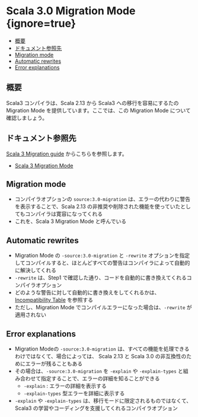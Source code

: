 # Scala 3.0 Migration Mode {ignore=true}

<!-- @import "[TOC]" {cmd="toc" depthFrom=1 depthTo=6 orderedList=false} -->

<!-- code_chunk_output -->

- [概要](#概要)
- [ドキュメント参照先](#ドキュメント参照先)
- [Migration mode](#migration-mode)
- [Automatic rewrites](#automatic-rewrites)
- [Error explanations](#error-explanations)

<!-- /code_chunk_output -->

## 概要

Scala3 コンパイラは、Scala 2.13 から Scala3 への移行を容易にするたの Migration Mode を提供しています。ここでは、この Migration Mode について確認しましょう。

## ドキュメント参照先

[Scala 3 Migration guide](https://scalacenter.github.io/scala-3-migration-guide/) からこちらを参照します。

- [Scala 3 Migration Mode](https://scalacenter.github.io/scala-3-migration-guide/docs/tooling/scala-3-migration-mode.html)


## Migration mode

- コンパイラオプションの `source:3.0-migration` は、エラーの代わりに警告を表示することで、Scala 2.13 の非推奨や削除された機能を使っていたとしてもコンパイラは寛容になってくれる
- これを、Scala 3 Migration Mode と呼んでいる

## Automatic rewrites

- Migration Mode の `-source:3.0-migration` と `-rewrite` オプションを指定してコンパイルすると、ほとんどすべての警告はコンパイラによって自動的に解決してくれる
- `-rewrite` は、Step1 で確認した通り、コードを自動的に書き換えてくれるコンパイラオプション
- どのような警告に対して自動的に書き換えをしてくれるかは、 [Incompatibility Table](https://scalacenter.github.io/scala-3-migration-guide/docs/incompatibilities/incompatibility-table.html) を参照する
- ただし、Migration Mode でコンパイルエラーになった場合は、`-rewrite` が適用されない

## Error explanations

- Migration Modeの `-source:3.0-migration` は、すべての機能を処理できるわけではなくて、場合によっては、 Scala 2.13 と Scala 3.0 の非互換性のためにエラーが残ることもある
- その場合は、`-source:3.0-migration` を `-explain` や `-explain-types` と組み合わせて指定することで、エラーの詳細を知ることができる
  - `-explain` : エラーの詳細を表示する
  - `-explain-types` 型エラーを詳細に表示する
- `-explain` や `-explain-types` は、移行モードに限定されるものではなくて、Scala3 の学習やコーディングを支援してくれるコンパイラオプション
